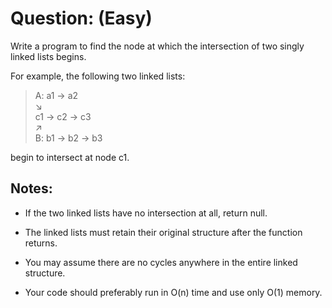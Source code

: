 # Question: (Easy)

Write a program to find the node at which the intersection of two singly linked lists begins.

For example, the following two linked lists:

>A:          a1 → a2  <br>
>                   ↘  <br>
>                     c1 → c2 → c3 <br>
>                   ↗            <br>
>B:     b1 → b2 → b3		<br>

begin to intersect at node c1.

## Notes:

* If the two linked lists have no intersection at all, return null.

* The linked lists must retain their original structure after the function returns.

* You may assume there are no cycles anywhere in the entire linked structure.

* Your code should preferably run in O(n) time and use only O(1) memory.